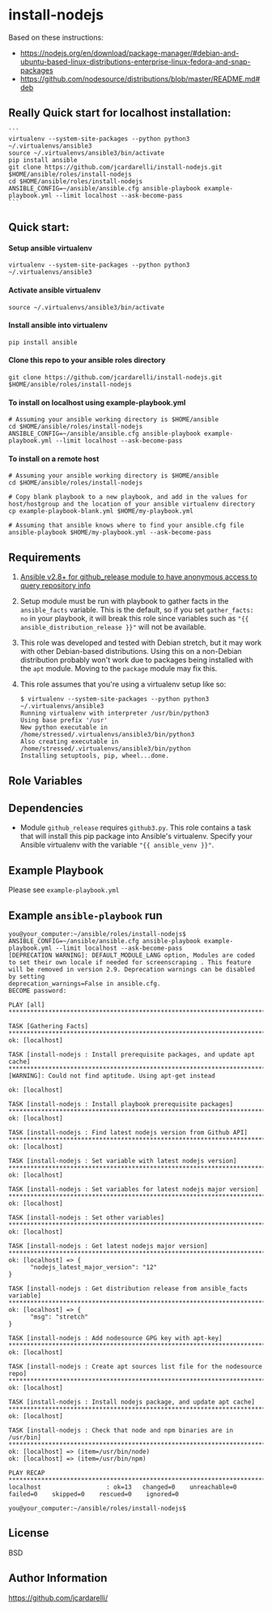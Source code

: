 # install-nodejs

Based on these instructions:
- https://nodejs.org/en/download/package-manager/#debian-and-ubuntu-based-linux-distributions-enterprise-linux-fedora-and-snap-packages
- https://github.com/nodesource/distributions/blob/master/README.md#deb

## Really Quick start for localhost installation:

    ```
    virtualenv --system-site-packages --python python3 ~/.virtualenvs/ansible3
    source ~/.virtualenvs/ansible3/bin/activate
    pip install ansible
    git clone https://github.com/jcardarelli/install-nodejs.git $HOME/ansible/roles/install-nodejs
    cd $HOME/ansible/roles/install-nodejs
    ANSIBLE_CONFIG=~/ansible/ansible.cfg ansible-playbook example-playbook.yml --limit localhost --ask-become-pass
    ```

## Quick start:

#### Setup ansible virtualenv

```
virtualenv --system-site-packages --python python3 ~/.virtualenvs/ansible3
```

#### Activate ansible virtualenv

```
source ~/.virtualenvs/ansible3/bin/activate
```

#### Install ansible into virtualenv

```
pip install ansible
```

#### Clone this repo to your ansible roles directory

```
git clone https://github.com/jcardarelli/install-nodejs.git $HOME/ansible/roles/install-nodejs
```

#### To install on localhost using example-playbook.yml

```
# Assuming your ansible working directory is $HOME/ansible
cd $HOME/ansible/roles/install-nodejs
ANSIBLE_CONFIG=~/ansible/ansible.cfg ansible-playbook example-playbook.yml --limit localhost --ask-become-pass
```

#### To install on a remote host

```
# Assuming your ansible working directory is $HOME/ansible
cd $HOME/ansible/roles/install-nodejs

# Copy blank playbook to a new playbook, and add in the values for host/hostgroup and the location of your ansible virtualenv directory
cp example-playbook-blank.yml $HOME/my-playbook.yml

# Assuming that ansible knows where to find your ansible.cfg file
ansible-playbook $HOME/my-playbook.yml --ask-become-pass
```

## Requirements

1. [Ansible v2.8+ for github_release module to have anonymous access to query repository info](https://github.com/ansible/ansible/issues/45391)

1. Setup module must be run with playbook to gather facts in the `ansible_facts` variable. This is the default, so if you set `gather_facts: no` in your playbook, it will break this role since variables such as `"{{ ansible_distribution_release }}"` will not be available.

1. This role was developed and tested with Debian stretch, but it may work with other Debian-based distributions. Using this on a non-Debian distribution probably won't work due to packages being installed with the `apt` module. Moving to the `package` module may fix this.

1. This role assumes that you're using a virtualenv setup like so:

    ```
    $ virtualenv --system-site-packages --python python3 ~/.virtualenvs/ansible3
    Running virtualenv with interpreter /usr/bin/python3
    Using base prefix '/usr'
    New python executable in /home/stressed/.virtualenvs/ansible3/bin/python3
    Also creating executable in /home/stressed/.virtualenvs/ansible3/bin/python
    Installing setuptools, pip, wheel...done.
    ```

## Role Variables

## Dependencies

- Module `github_release` requires `github3.py`. This role contains a task that will install this pip package into Ansible's virtualenv. Specify your Ansible virtualenv with the variable `"{{ ansible_venv }}"`.


## Example Playbook

Please see `example-playbook.yml`

## Example `ansible-playbook` run

```console
you@your_computer:~/ansible/roles/install-nodejs$ ANSIBLE_CONFIG=~/ansible/ansible.cfg ansible-playbook example-playbook.yml --limit localhost --ask-become-pass
[DEPRECATION WARNING]: DEFAULT_MODULE_LANG option, Modules are coded to set their own locale if needed for screenscraping . This feature will be removed in version 2.9. Deprecation warnings can be disabled by setting 
deprecation_warnings=False in ansible.cfg.
BECOME password:

PLAY [all] ************************************************************************************************************************************************************************************************************************************

TASK [Gathering Facts] ************************************************************************************************************************************************************************************************************************
ok: [localhost]

TASK [install-nodejs : Install prerequisite packages, and update apt cache] *******************************************************************************************************************************************************************
[WARNING]: Could not find aptitude. Using apt-get instead

ok: [localhost]

TASK [install-nodejs : Install playbook prerequisite packages] ********************************************************************************************************************************************************************************
ok: [localhost]

TASK [install-nodejs : Find latest nodejs version from Github API] ****************************************************************************************************************************************************************************
ok: [localhost]

TASK [install-nodejs : Set variable with latest nodejs version] *******************************************************************************************************************************************************************************
ok: [localhost]

TASK [install-nodejs : Set variables for latest nodejs major version] *************************************************************************************************************************************************************************
ok: [localhost]

TASK [install-nodejs : Set other variables] ***************************************************************************************************************************************************************************************************
ok: [localhost]

TASK [install-nodejs : Get latest nodejs major version] ***************************************************************************************************************************************************************************************
ok: [localhost] => {
      "nodejs_latest_major_version": "12"
}

TASK [install-nodejs : Get distribution release from ansible_facts variable] ******************************************************************************************************************************************************************
ok: [localhost] => {
      "msg": "stretch"
}

TASK [install-nodejs : Add nodesource GPG key with apt-key] ***********************************************************************************************************************************************************************************
ok: [localhost]

TASK [install-nodejs : Create apt sources list file for the nodesource repo] ******************************************************************************************************************************************************************
ok: [localhost]

TASK [install-nodejs : Install nodejs package, and update apt cache] **************************************************************************************************************************************************************************
ok: [localhost]

TASK [install-nodejs : Check that node and npm binaries are in /usr/bin] **********************************************************************************************************************************************************************
ok: [localhost] => (item=/usr/bin/node)
ok: [localhost] => (item=/usr/bin/npm)

PLAY RECAP ************************************************************************************************************************************************************************************************************************************
localhost                  : ok=13   changed=0    unreachable=0    failed=0    skipped=0    rescued=0    ignored=0

you@your_computer:~/ansible/roles/install-nodejs$
```

## License

BSD

## Author Information

https://github.com/jcardarelli/
